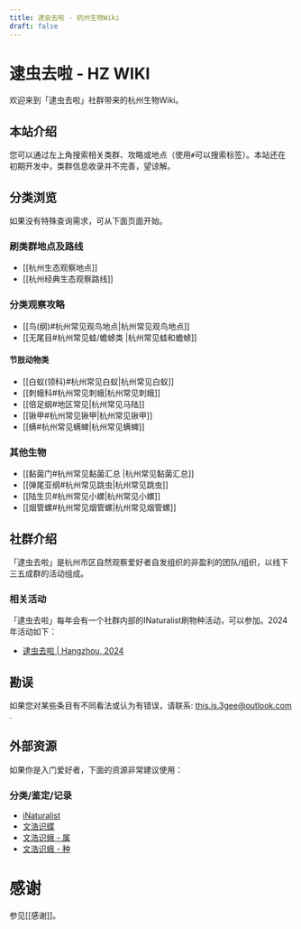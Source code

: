 ```yaml
---
title: 逮虫去啦 - 杭州生物Wiki
draft: false
---
```

# 逮虫去啦 - HZ WIKI

欢迎来到「逮虫去啦」社群带来的杭州生物Wiki。


## 本站介绍

您可以通过左上角搜索相关类群、攻略或地点（使用`#`可以搜索标签）。本站还在初期开发中，类群信息收录并不完善，望谅解。
## 分类浏览

如果没有特殊查询需求，可从下面页面开始。
### 刷类群地点及路线

* [[杭州生态观察地点]]
* [[杭州经典生态观察路线]]

### 分类观察攻略

- [[鸟(纲)#杭州常见观鸟地点|杭州常见观鸟地点]]
- [[无尾目#杭州常见蛙/蟾蜍类 |杭州常见蛙和蟾蜍]]
#### 节肢动物类

* [[白蚁(领科)#杭州常见白蚁|杭州常见白蚁]]
* [[刺蛾科#杭州常见刺蛾|杭州常见刺蛾]]
* [[倍足纲#地区常见|杭州常见马陆]]
* [[锹甲#杭州常见锹甲|杭州常见锹甲]]
* [[螨#杭州常见螨蜱|杭州常见螨蜱]]
### 其他生物

* [[黏菌门#杭州常见黏菌汇总 |杭州常见黏菌汇总]]
* [[弹尾亚纲#杭州常见跳虫|杭州常见跳虫]]
* [[陆生贝#杭州常见小螺|杭州常见小螺]]
* [[烟管螺#杭州常见烟管螺|杭州常见烟管螺]]

## 社群介绍

「逮虫去啦」是杭州市区自然观察爱好者自发组织的非盈利的团队/组织，以线下三五成群的活动组成。

### 相关活动

「逮虫去啦」每年会有一个社群内部的INaturalist刷物种活动，可以参加。2024年活动如下：

- [逮虫去啦 | Hangzhou, 2024](https://www.inaturalist.org/projects/%E9%80%AE%E8%99%AB%E5%8E%BB%E5%95%A6-%E6%9D%AD%E5%B7%9E-2024)

## 勘误

如果您对某些条目有不同看法或认为有错误，请联系: this.is.3gee@outlook.com .

## 外部资源

如果你是入门爱好者，下面的资源非常建议使用：

### 分类/鉴定/记录

* [iNaturalist](https://www.inaturalist.org/home)
* [文浩识蝶](https://www.butterflyai.cc/static/butweb/webfiles/about/ai.html)
* [文浩识蛾 - 属](https://www.butterflyai.cc/static/mothweb/webfiles/about/ai.html)
* [文浩识蛾 - 种](https://www.butterflyai.cc/static/mothweb/webfiles/about/aisp.html)

# 感谢

参见[[感谢]]。